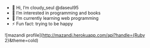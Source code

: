 - 👋 Hi, I’m cloudy_seul @daseul95
- 👀 I’m interested in programming and books
- 🌱 I’m currently learning web programming
- ⚡ Fun fact: trying to be happy


![mazandi profile](http://mazandi.herokuapp.com/api?handle={Ruby 2}&theme=cold)
